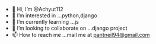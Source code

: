 - 👋 Hi, I’m @Achyut112
- 👀 I’m interested in ...python,django
- 🌱 I’m currently learning ...js
- 💞️ I’m looking to collaborate on ...django project
- 📫 How to reach me ...mail me at pantneil94@gmail.com

<!---
Achyut112/Achyut112 is a ✨ special ✨ repository because its `README.md` (this file) appears on your GitHub profile.
You can click the Preview link to take a look at your changes.
--->
